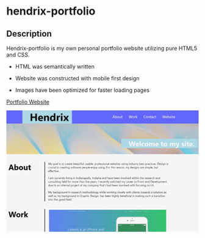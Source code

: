 # hendrix-portfolio #

## Description ##

Hendrix-portfolio is my own personal portfolio website utilizing pure HTML5 and CSS. 

* HTML was semantically written

* Website was constructed with mobile first design 

* Images have been optimized for faster loading pages

[Portfolio Website](https://hendrix-portfolio.netlify.app/)

![Horiseon screenshot one](/assets/images/hendrix-site.jpg "Hendrix portfolio site") 
